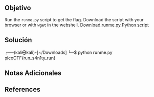 
## Objetivo 

Run the `runme.py` script to get the flag. Download the script with your browser or with `wget` in the webshell. [Download runme.py Python script](https://artifacts.picoctf.net/c/34/runme.py)



## Solución
┌──(kali㉿kali)-[~/Downloads]
└─$ python runme.py 
picoCTF{run_s4n1ty_run}


## Notas Adicionales


## References 
